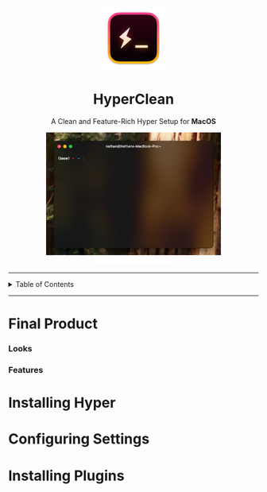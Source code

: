 <br />
<div align="center">
    <a href="https://github.com/vercel/hyper?tab=readme-ov-file">
        <picture>
            <img src="README-src/HyperIcon.png" alt="Hyper Icon" width="128" height="128">
        </picture>
    </a>
    <h1>HyperClean</h1>
    <p>A Clean and Feature-Rich Hyper Setup for <b>MacOS</b> </p>
    <picture>
        <source media="(prefers-color-scheme: light)" srcset="README-src/sc/scLight.png">
        <img class="image" src="README-src/sc/scDark.png" width="70%">
    </picture>
    <br />
    <picture>
        <source media="(prefers-color-scheme: light)" srcset="https://raw.githubusercontent.com/NathanDagDane/HyperClean-MacOS/refs/heads/main/README-src/svg/also-available-light.svg">
        <img class="image" src="https://raw.githubusercontent.com/NathanDagDane/HyperClean-MacOS/refs/heads/main/README-src/svg/also-available-dark.svg" width="160px">
    </picture>
</div>

---

<!-- TOC -->
<details>
  <summary>Table of Contents</summary>
  <ol>
    <li>
      <a href="#final-product">Final Product</a>
      <ul>
        <li><a href="#looks">Looks</a></li>
        <li><a href="#features">Features</a></li>
      </ul>
    </li>
    <li><a href="#installing-hyper">Installing Hyper</a></li>
    <li><a href="#configuring-settings">Configuring Settings</a></li>
    <li><a href="#installing-plugins">Installing Plugins</a></li>
  </ol>
</details>
<!-- TOC -->

---

# Final Product
### Looks

### Features

# Installing Hyper

# Configuring Settings

# Installing Plugins

